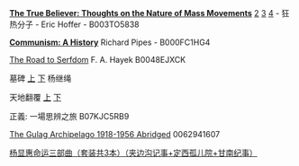 [**The True Believer: Thoughts on the Nature of Mass Movements**](https://z-library.sk/book/26816628/ebdf11/the-true-believer-thoughts-on-the-nature-of-mass-movements.html) [2](https://z-library.sk/book/29820054/8470b2/the-true-believer-thoughts-on-the-nature-of-mass-movements-perennial-classics.html) [3](https://z-library.sk/book/21917217/a51366/the-true-believer.html) [4](https://z-library.sk/book/23743917/cf73fa/the-true-believer.html) - 狂热分子 - Eric Hoffer - B003TO5838


[**Communism: A History**](https://z-library.sk/book/3519315/3dcfd9/communism-a-history.html) Richard Pipes - B000FC1HG4

[The Road to Serfdom](https://z-library.sk/book/17518110/fe6c0d/the-road-to-serfdom-text-and-documents-the-definitive-edition.html) F. A. Hayek    B0048EJXCK

墓碑 [上](https://z-library.sk/book/24297199/d41f79/%E5%A2%93%E7%A2%9119581962%E5%B9%B4%E4%B8%AD%E5%9C%8B%E5%A4%A7%E9%A5%91%E8%8D%92%E7%B4%80%E5%AF%A6%E4%B8%8A%E7%AF%87.html) [下](https://z-library.sk/book/24297200/f970d0/%E5%A2%93%E7%A2%9119581962%E5%B9%B4%E4%B8%AD%E5%9C%8B%E5%A4%A7%E9%A5%91%E8%8D%92%E7%B4%80%E5%AF%A6%E4%B8%8B%E7%AF%87.html) 杨继绳

天地翻覆 [上](https://z-library.sk/book/3516498/cd5577/%E5%A4%A9%E5%9C%B0%E7%BF%BB%E8%A6%86%E4%B8%AD%E5%9C%8B%E6%96%87%E5%8C%96%E5%A4%A7%E9%9D%A9%E5%91%BD%E5%8F%B2%E4%B8%8A%E7%AF%87%E6%95%B0%E5%AD%97%E7%89%88.html) [下](https://z-library.sk/book/3516499/96eebd/%E5%A4%A9%E5%9C%B0%E7%BF%BB%E8%A6%86%E4%B8%AD%E5%9C%8B%E6%96%87%E5%8C%96%E5%A4%A7%E9%9D%A9%E5%91%BD%E5%8F%B2%E4%B8%8B%E7%AF%87.html)

正義: 一場思辨之旅 B07KJC5RB9

[The Gulag Archipelago 1918-1956 Abridged](https://zh.annas-archive.org/md5/b157b3be474ad1fefcc0ce2d27645c9c) 0062941607

[杨显惠命运三部曲（套装共3本）（夹边沟记事+定西孤儿院+甘南纪事）](https://z-library.sk/book/31827091/db0ce9/%E6%9D%A8%E6%98%BE%E6%83%A0%E5%91%BD%E8%BF%90%E4%B8%89%E9%83%A8%E6%9B%B2%E5%A5%97%E8%A3%85%E5%85%B13%E6%9C%AC%E5%A4%B9%E8%BE%B9%E6%B2%9F%E8%AE%B0%E4%BA%8B%E5%AE%9A%E8%A5%BF%E5%AD%A4%E5%84%BF%E9%99%A2%E7%94%98%E5%8D%97%E7%BA%AA%E4%BA%8B.html)